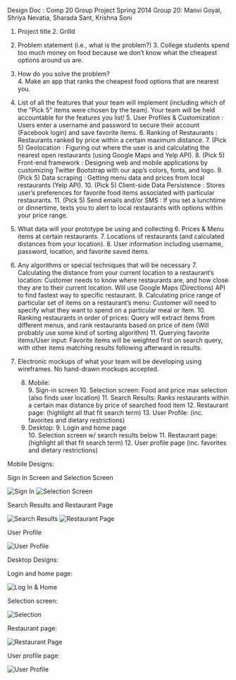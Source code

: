 Design Doc : Comp 20 Group Project Spring 2014
Group 20: Manvi Goyal, Shriya Nevatia, Sharada Sant, Krishna Soni

 1. Project title 
     2. Grilld 
 2. Problem statement (i.e., what is the problem?) 
     3. College students spend too much money on food because we don’t know what the cheapest options around us are.  
 3. How do you solve the problem?  
     4. Make an app that ranks the cheapest food options that are nearest you.   
 4. List of all the features that your team will implement (including which of the "Pick 5" items were chosen by the team). Your team will be held accountable for the features you list! 
     5. User Profiles & Customization : Users enter a username and password to secure their account (Facebook login) and save favorite items. 
     6. Ranking of Restaurants : Restaurants ranked by price within a certain maximum distance. 
     7. (Pick 5) Geolocation : Figuring out where the user is and calculating the nearest open restaurants (using Google Maps and Yelp API). 
     8. (Pick 5) Front-end framework : Designing web and mobile applications by customizing Twitter Bootstrap with our app’s colors, fonts, and logo. 
     9. (Pick 5) Data scraping : Getting menu data and prices from local restaurants (Yelp API). 
     10. (Pick 5) Client-side Data Persistence : Stores user’s preferences for favorite food items associated with particular restaurants. 
     11. (Pick 5) Send emails and/or SMS : If you set a lunchtime or dinnertime, texts you to alert to local restaurants with options within your price range. 
 5. What data will your prototype be using and collecting 
     6. Prices & Menu items at certain restaurants. 
     7. Locations of restaurants (and calculated distances from your location). 
     8. User information including username, password, location, and favorite saved items. 
 6. Any algorithms or special techniques that will be necessary 
     7. Calculating the distance from your current location to a restaurant’s location: Customer needs to know where restaurants are, and how close they are to their current location. Will use Google Maps (Directions) API to find fastest way to specific restaurant.
     9. Calculating price range of particular set of items on a restaurant’s menu: Customer will need to specify what they want to spend on a particular meal or item. 
     10. Ranking restaurants in order of prices: Query will extract items from different menus, and rank restaurants based on price of item (Will probably use some kind of sorting algorithm) 
     11. Querying favorite items/User input: Favorite items will be weighted first on search query, with other items matching results following afterward in results.   
 7. Electronic mockups of what your team will be developing
    using wireframes. No hand-drawn mockups accepted. 
    
     8. Mobile:  
         9. Sign-in screen 
         10. Selection screen: Food and price max selection (also finds user location) 
         11. Search Results: Ranks restaurants within a certain max distance by price of searched food item 
         12. Restaurant page: (highlight all that fit search term) 
         13. User Profile: (inc. favorites and dietary restrictions) 
    8. Desktop: 
        9. Login and home page  
        10. Selection screen w/ search results below 
        11. Restaurant page: (highlight all that fit search term) 
        12. User profile page (inc. favorites and dietary restrictions)

Mobile Designs: 

Sign In Screen and Selection Screen 

![Sign In][1] ![Selection Screen][2] 

Search Results and Restaurant Page

![Search Results][3] ![Restaurant Page][4] 

User Profile

![User Profile][5]


Desktop Designs:

Login and home page:

![Log In & Home][6]

Selection screen:

![Selection][7]

Restaurant page: 

![Restaurant Page][8]

User profile page:

![User Profile][9]


  [1]: https://lh3.googleusercontent.com/-qmTwcUxX1Uw/UyJxDCu8shI/AAAAAAAAAdM/Z7iPs6OWFis/s0/Screen+Shot+2014-03-10+at+12.44.19+AM.png "Sign In"
  [2]: https://lh5.googleusercontent.com/-y6pAn7Zz7-0/UyJwdHQmAkI/AAAAAAAAAcc/uhNMY08wUhc/s0/Screen+Shot+2014-03-13+at+10.17.24+PM.png "Restaurant Page"
  [3]: https://lh6.googleusercontent.com/-T0Cc0AAW8fg/UyJwnS72-iI/AAAAAAAAAco/60lq6COIMjE/s0/Screen+Shot+2014-03-13+at+10.17.31+PM.png "Search Results"
  [4]: https://lh4.googleusercontent.com/-MYq5ux1R_1E/UyJwy8XGXFI/AAAAAAAAAc0/U7pkeRFqmqI/s0/Screen+Shot+2014-03-13+at+10.17.37+PM.png "Restaurant Page"
  [5]: https://lh5.googleusercontent.com/-S9H7mwVYywI/UyJwT3mjlhI/AAAAAAAAAcQ/9nrg8JvBcPo/s0/Screen+Shot+2014-03-13+at+10.17.43+PM.png "User Profile"
  [6]: https://lh3.googleusercontent.com/-gvmX64ANLFM/UyJxsdzje_I/AAAAAAAAAdo/PWzaW9TdcV4/s0/Screen+Shot+2014-03-13+at+11.03.21+PM.png "Log In & Home"
  [7]: https://lh5.googleusercontent.com/-YPlnbcZU1SQ/UyJxxH42DqI/AAAAAAAAAd4/mbySJrKjIBo/s0/Screen+Shot+2014-03-13+at+11.03.39+PM.png "Selection"
  [8]: https://lh3.googleusercontent.com/-qbUu711c_P8/UyJx1tR6SZI/AAAAAAAAAeE/copQfRYI9o4/s0/Screen+Shot+2014-03-13+at+11.03.46+PM.png "Restaurant Page"
  [9]: https://lh5.googleusercontent.com/-7pOoSZORLbE/UyJx6_vn7pI/AAAAAAAAAeQ/QS1pNWei_-Q/s0/Screen+Shot+2014-03-13+at+11.03.54+PM.png "User Profile"